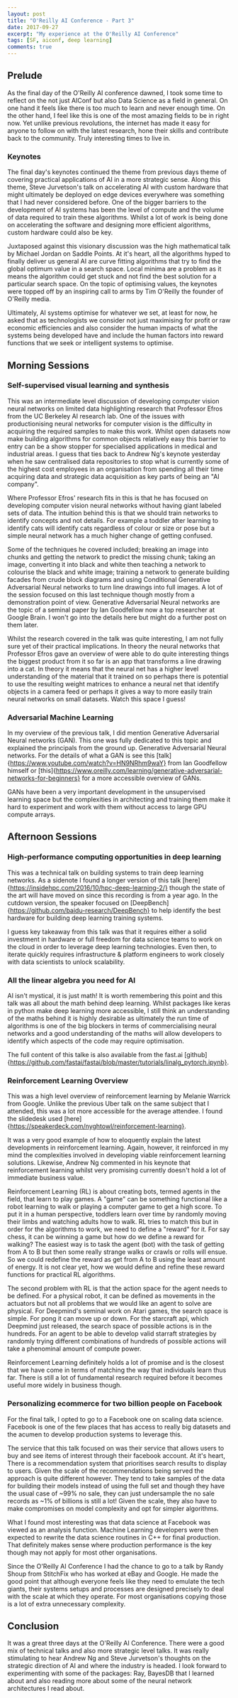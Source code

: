 ```yaml
---
layout: post
title: "O'Reilly AI Conference - Part 3"
date: 2017-09-27
excerpt: "My experience at the O'Reilly AI Conference"
tags: [SF, aiconf, deep learning]
comments: true
---
```


## Prelude

As the final day of the O'Reilly AI conference dawned, I took some time to reflect on the not just AIConf but also Data Science as a field in general. On one hand it feels like there is too much to learn and never enough time. On the other hand, I feel like this is one of the most amazing fields to be in right now. Yet unlike previous revolutions, the internet has made it easy for anyone to follow on with the latest research, hone their skills and contribute back to the community. Truly interesting times to live in.  

### Keynotes

The final day's keynotes continued the theme from previous days theme of covering practical applications of AI in a more strategic sense. Along this theme, Steve Jurvetson's talk on accelerating AI with custom hardware that might ultimately be deployed on edge devices everywhere was something that I had never considered before. One of the bigger barriers to the development of AI systems has been the level of compute and the volume of data required to train these algorithms. Whilst a lot of work is being done on accelerating the software and designing more efficient algorithms, custom hardware could also be key.

Juxtaposed against this visionary discussion was the high mathematical talk by Michael Jordan on Saddle Points. At it's heart, all the algorithms hyped to finally deliver us general AI are curve fitting algorithms that try to find the global optimum value in a search space. Local minima are a problem as it means the algorithm could get stuck and not find the best solution for a particular search space. On the topic of optimising values, the keynotes were topped off by an inspiring call to arms by Tim O'Reilly the founder of O'Reilly media.

Ultimately, AI systems optimise for whatever we set, at least for now, he asked that as technologists we consider not just maximising for profit or raw economic efficiencies and also consider the human impacts of what the systems being developed have and include the human factors into reward functions that we seek or intelligent systems to optimise.

## Morning Sessions

### Self-supervised visual learning and synthesis

This was an intermediate level discussion of developing computer vision neural networks on limited data highlighting research that Professor Efros from the UC Berkeley AI research lab. One of the issues with productionising neural networks for computer vision is the difficulty in acquiring the required samples to make this work. Whilst open datasets now make building algorithms for common objects relatively easy this barrier to entry can be a show stopper for specialised applications in medical and industrial areas. I guess that ties back to Andrew Ng's keynote yesterday when he saw centralised data repositories to stop what is currently some of the highest cost employees in an organisation from spending all their time acquiring data and strategic data acquisition as key parts of being an "AI company".

Where Professor Efros' research fits in this is that he has focused on developing computer vision neural networks without having giant labeled sets of data. The intuition behind this is that we should train networks to identify concepts and not details. For example a toddler after learning to identify cats will identify cats regardless of colour or size or pose but a simple neural network has a much higher change of getting confused. 

Some of the techniques he covered included; breaking an image into chunks and getting the network to predict the missing chunk; taking an image, converting it into black and white then teaching a network to colourise the black and white image; training a network to generate building facades from crude block diagrams and using Conditional Generative Adversarial Neural networks to turn line drawings into full images. A lot of the session focused on this last technique though mostly from a demonstration point of view. Generative Adversarial Neural networks are the topic of a seminal paper by Ian Goodfellow now a top researcher at Google Brain. I won't go into the details here but might do a further post on them later.

Whilst the research covered in the talk was quite interesting, I am not fully sure yet of their practical implications. In theory the neural networks that Professor Efros gave an overview of were able to do quite interesting things the biggest product from it so far is an app that transforms a line drawing into a cat. In theory it means that the neural net has a higher level understanding of the material that it trained on so perhaps there is potential to use the resulting weight matrices to enhance a neural net that identify objects in a camera feed or perhaps it gives a way to more easily train neural networks on small datasets. Watch this space I guess!

### Adversarial Machine Learning

In my overview of the previous talk, I did mention Generative Adversarial Neural networks (GAN). This one was fully dedicated to this topic and explained the principals from the ground up. Generative Adversarial Neural networks. For the details of what a GAN is see this [talk]{https://www.youtube.com/watch?v=HN9NRhm9waY} from Ian Goodfellow himself or [this]{https://www.oreilly.com/learning/generative-adversarial-networks-for-beginners} for a more accessible overview of GANs. 

GANs have been a very important development in the unsupervised learning space but the complexities in architecting and training them make it hard to experiment and work with them without access to large GPU compute arrays. 

## Afternoon Sessions

### High-performance computing opportunities in deep learning

This was a technical talk on building systems to train deep learning networks. As a sidenote I found a  longer version of this talk [here]{https://insidehpc.com/2016/10/hpc-deep-learning-2/} though the state of the art will have moved on since this recording is from a year ago. In the cutdown version, the speaker focused on [DeepBench]{https://github.com/baidu-research/DeepBench} to help identify the best hardware for building deep learning training systems.

I guess key takeaway from this talk was that it requires either a solid investment in hardware or full freedom for data science teams to work on the cloud in order to leverage deep learning technologies. Even then, to iterate quickly requires infrastructure & platform engineers to work closely with data scientists to unlock scalability. 

### All the linear algebra you need for AI

AI isn't mystical, it is just math! It is worth remembering this point and this talk was all about the math behind deep learning. Whilst packages like keras in python make deep learning more accessible, I still think an understanding of the maths behind it is highly desirable as ultimately the run time of algorithms is one of the big blockers in terms of commercialising neural networks and a good understanding of the maths will allow developers to identify which aspects of the code may require optimisation.

The full content of this talke is also available from the fast.ai [github]{https://github.com/fastai/fastai/blob/master/tutorials/linalg_pytorch.ipynb}.

### Reinforcement Learning Overview

This was a high level overview of reinforcement learning by Melanie Warrick from Google. Unlike the previous Uber talk on the same subject that I attended, this was a lot more accessible for the average attendee. I found the slidedesk used [here]{https://speakerdeck.com/nyghtowl/reinforcement-learning}. 

It was a very good example of how to eloquently explain the latest developments in reinforcement learning. Again, however, it reinforced in my mind the complexities involved in developing viable reinforcement learning solutions. Likewise, Andrew Ng commented in his keynote that reinforcement learning whilst very promising currently doesn't hold a lot of immediate business value. 

Reinforcement Learning (RL) is about creating bots, termed agents in the field, that learn to play games. A "game" can be something functional like a robot learning to walk or playing a computer game to get a high score. To put it in a human perspective, toddlers learn over time by randomly moving their limbs and watching adults how to walk. RL tries to match this but in order for the algorithms to work, we need to define a "reward" for it. For say chess, it can be winning a game but how do we define a reward for walking? The easiest way is to task the agent (bot) with the task of getting from A to B but then some really strange walks or crawls or rolls will ensue. So we could redefine the reward as get from A to B using the least amount of energy. It is not clear yet, how we would define and refine these reward functions for practical RL algorithms. 

The second problem with RL is that the action space for the agent needs to be defined. For a physical robot, it can be defined as movements in the actuators but not all problems that we would like an agent to solve are physical. For Deepmind's seminal work on Atari games, the search space is simple. For pong it can move up or down. For the starcraft api, which Deepmind just released, the search space of possible actions is in the hundreds. For an agent to be able to develop valid starraft strategies by randomly trying different combinations of hundreds of possible actions will take a phenominal amount of compute power. 

Reinforcement Learning definitely holds a lot of promise and is the closest that we have come in terms of matching the way that individuals learn thus far. There is still a lot of fundamental research required before it becomes useful more widely in business though. 

### Personalizing ecommerce for two billion people on Facebook

For the final talk, I opted to go to a Facebook one on scaling data science. Facebook is one of the few places that has access to really big datasets and the acumen to develop production systems to leverage this. 

The service that this talk focused on was their service that allows users to buy and see items of interest through their facebook account. At it's heart, There is a recommendation system that prioritises search results to display to users. Given the scale of the recommendations being served the approach is quite different however. They tend to take samples of the data for building their models instead of using the full set and though they have the usual case of ~99% no sale, they can just undersample the no sale records as ~1% of billions is still a lot! Given the scale, they also have to make compromises on model complexity and opt for simpler algorithms.

What I found most interesting was that data science at Facebook was viewed as an analysis function. Machine Learning developers were then expected to rewrite the data science routines in C++ for final production. That definitely makes sense where production performance is the key though may not apply for most other organisations.

Since the O'Reilly AI Conference I had the chance to go to a talk by Randy Shoup from StitchFix who has worked at eBay and Google. He made the good point that although everyone feels like they need to emulate the tech giants, their systems setups and processes are designed precisely to deal with the scale at which they operate. For most organisations copying those is a lot of extra unnecessary complexity.

## Conclusion

It was a great three days at the O'Reilly AI Conference. There were a good mix of technical talks and also more strategic level talks. It was really stimulating to hear Andrew Ng and Steve Jurvetson's thoughts on the strategic direction of AI and where the industry is headed. I look forward to experimenting with some of the packages: Ray, BayesDB that I learned about and also reading more about some of the neural network architectures I read about. 